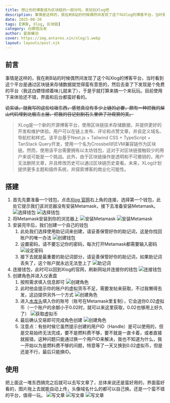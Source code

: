 ```yaml
---
title: 想让你的博客成为区块链的一部分吗，来玩玩Xlog吧
description: 事情是这样的，我在刷B站的时候偶然间发现了这个叫Xlog的博客平台，当时看到这个平台是通过区块链来存储数据就觉得蛮有意思的，于是乎就打算来搞一个来玩玩。
date: 2025-08-20
tags: [博客, Xlog, 区块链]
category: 白嫖怪出发
author: 星辰曦羽
cover: https://img.antares.xin/xlog/1.webp
layout: layouts/post.njk
---
```

## 前言

事情是这样的，我在刷B站的时候偶然间发现了这个叫Xlog的博客平台，当时看到这个平台是通过区块链来存储数据就觉得蛮有意思的，然后去查了下发现是个免费的平台（我这白嫖怪顺着味儿就来了），于是乎就打算来搞一个来玩玩。目前使用下来体验还不错，界面和后台都蛮好看的。

~~说实话，就我写的这些垃圾东西，感觉真没有多少上链的必要，颇有一种把我的屎山代码埋到北极冻土层、把我的日记刻到石头里供子孙观赏的美。~~

>XLog是一个新的开源博客平台，使用区块链技术存储数据，并提供更好的开发和维护体验。用户可以在链上发布、评论和点赞文章，并自定义域名、导航栏和样式。该平台基于Next.js + Tailwind CSS + TypeScript + TanStack Query开发，使用一个名为Crossbell的EVM兼容链作为区块链。然而，使用该平台需要拥有以太坊钱包，这对于对区块链接触较少的用户来说可能是一个挑战。此外，由于区块链操作是透明和不可撤销的，用户无法删除文章，并且修改历史可以通过区块链历史查看。未来，XLog计划提供更多主题和插件系统，并探索博客的商业化可能性。
## 搭建

1. 首先先要准备一个钱包，点击[Xlog 官网](https://xlog.app/)右上角的连接，选择第一个钱包，此处它提示我们该浏览器没有安装Metamask，接下去准备安装Metamask。
	![选择钱包](https://img.antares.xin/xlog/2.webp)
	![选择钱包](https://img.antares.xin/xlog/3.webp)
2. 将Metamask安装到你的浏览器上
	![安装Metamask](https://img.antares.xin/xlog/4.webp)
	![安装Metamask](https://img.antares.xin/xlog/6.webp)
3. 安装完毕后，我们创建一个自己的钱包
	1. 此处我们选择使用助记词来创建，请妥善保管好你的助记词，这是你找回账户的唯一办法
	![创建钱包](https://img.antares.xin/xlog/9.webp)
	2. 设置密码，请不要忘记你的密码，每次打开Metamask都需要输入密码
	![设定密码](https://img.antares.xin/xlog/10.webp)
	3. 接下去就是最重要的助记词部分，请妥善保管好你的助记词，如果助记词丢失了，这个账户就永远无法登上了
	![助记词](https://img.antares.xin/xlog/11.webp)
4. 连接钱包，此时可以回到Xlog的官网，刷新网站并连接你的钱包
	![连接钱包](https://img.antares.xin/xlog/13.webp)
5. 创建角色并进入仪表盘
	1. 按照需求填入信息即可
	![创建角色](https://img.antares.xin/xlog/14.webp)
	2. 此时他会提示你的账户的虚拟货币不足，需要发帖来获取，不过我懒得去发，这边提供另外一个方式
	![创建角色](https://img.antares.xin/xlog/15.webp)
	3. 进入[水龙头](https://faucet.crossbell.io/)填入你的账号（账号在Metamask里复制），它会送你0.02虚拟币（一个账户的余额小于0.02时，就可以来这里获取，0.02也够用上好久了）
	![获取虚拟币](https://img.antares.xin/xlog/16.webp)
	4. 最后确认交易即可完成角色创建
	![创建角色](https://img.antares.xin/xlog/17.webp)
	5. 注意点：有些时候它虽然提示创建的用户ID（Handle）是可以使用的，但是交易始终无法完成，要不是燃料费不够，要不就是一直卡着，或者直接就报错，这种问题只能通过换一个用户ID来解决，我也不知道为什么，我一开始以为是燃料费不够的问题，特意等了一天又换到0.02虚拟币，但是还是不行，最后只能换ID。
## 使用
把上面这一堆东西搞完之后就可以去写文章了，总体来说还是蛮好用的，界面蛮好看的，图片拖上去就能自动上传，头像域名什么的都可以自己换。还是一个蛮不错的平台，值得一玩。
![写文章](https://img.antares.xin/xlog/18.webp)
![写文章](https://img.antares.xin/xlog/19.webp)
![写文章](https://img.antares.xin/xlog/20.webp)